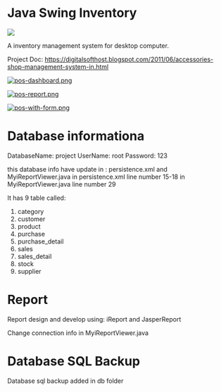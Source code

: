 # Java Swing Inventory

<img src="https://odesk-prod-att.s3.amazonaws.com/Portfolio%20Items:1275399:ImageUrl?AWSAccessKeyId=1XVAX3FNQZAFC9GJCFR2&Expires=2147483647&Signature=uHFVbo%2BlBvU%2Fo1Gx8uCWHfPIJYY%3D" />

A inventory management system for desktop computer.

Project Doc: https://digitalsofthost.blogspot.com/2011/06/accessories-shop-management-system-in.html

[![pos-dashboard.png](https://i.postimg.cc/bNwDp58c/pos-dashboard.png)](https://postimg.cc/py3XBqpq)

[![pos-report.png](https://i.postimg.cc/bwGZ22sm/pos-report.png)](https://postimg.cc/3kT8sNjG)

[![pos-with-form.png](https://i.postimg.cc/VLZS6FLS/pos-with-form.png)](https://postimg.cc/RNfCpKt9)

Database informationa
=====================
DatabaseName: project
UserName: root
Password: 123

this database info have update in : persistence.xml and MyiReportViewer.java
in persistence.xml line number 15-18
in MyiReportViewer.java line number 29

It has 9 table called:
1. category
2. customer
3. product
4. purchase
5. purchase_detail
6. sales
7. sales_detail
8. stock
9. supplier

Report
======
Report design and develop using:
iReport and JasperReport

Change connection info in MyiReportViewer.java

Database SQL Backup
===================
Database sql backup added in db folder
